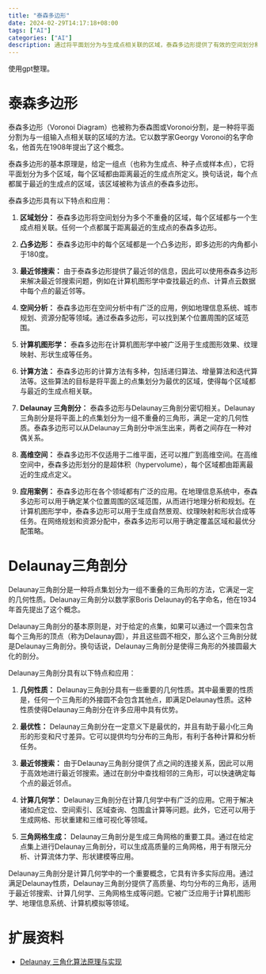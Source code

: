 ```yaml
---
title: "泰森多边形"
date: 2024-02-29T14:17:18+08:00
tags: ["AI"]
categories: ["AI"]
description: 通过将平面划分为与生成点相关联的区域，泰森多边形提供了有效的空间划分和最近邻搜索方法，为解决各种问题提供了便利。
---
```


使用gpt整理。

# 泰森多边形

泰森多边形（Voronoi Diagram）也被称为泰森图或Voronoi分割，是一种将平面分割为与一组输入点相关联的区域的方法。它以数学家Georgy Voronoi的名字命名，他首先在1908年提出了这个概念。

泰森多边形的基本原理是，给定一组点（也称为生成点、种子点或样本点），它将平面划分为多个区域，每个区域都由距离最近的生成点所定义。换句话说，每个点都属于最近的生成点的区域，该区域被称为该点的泰森多边形。

泰森多边形具有以下特点和应用：

1. **区域划分：** 泰森多边形将空间划分为多个不重叠的区域，每个区域都与一个生成点相关联。任何一个点都属于距离最近的生成点的泰森多边形。

2. **凸多边形：** 泰森多边形中的每个区域都是一个凸多边形，即多边形的内角都小于180度。

3. **最近邻搜索：** 由于泰森多边形提供了最近邻的信息，因此可以使用泰森多边形来解决最近邻搜索问题，例如在计算机图形学中查找最近的点、计算点云数据中每个点的最近邻等。

4. **空间分析：** 泰森多边形在空间分析中有广泛的应用，例如地理信息系统、城市规划、资源分配等领域。通过泰森多边形，可以找到某个位置周围的区域范围。

5. **计算机图形学：** 泰森多边形在计算机图形学中被广泛用于生成图形效果、纹理映射、形状生成等任务。


6. **计算方法：** 泰森多边形的计算方法有多种，包括递归算法、增量算法和迭代算法等。这些算法的目标是将平面上的点集划分为最优的区域，使得每个区域都与最近的生成点相关联。


7. **Delaunay 三角剖分：** 泰森多边形与Delaunay三角剖分密切相关。Delaunay三角剖分是将平面上的点集划分为一组不重叠的三角形，满足一定的几何性质。泰森多边形可以从Delaunay三角剖分中派生出来，两者之间存在一种对偶关系。

8. **高维空间：** 泰森多边形不仅适用于二维平面，还可以推广到高维空间。在高维空间中，泰森多边形划分的是超体积（hypervolume），每个区域都由距离最近的生成点定义。

6. **应用案例：** 泰森多边形在各个领域都有广泛的应用。在地理信息系统中，泰森多边形可以用于确定某个位置周围的区域范围，从而进行地理分析和规划。在计算机图形学中，泰森多边形可以用于生成自然景观、纹理映射和形状合成等任务。在网络规划和资源分配中，泰森多边形可以用于确定覆盖区域和最优分配策略。


# Delaunay三角剖分

Delaunay三角剖分是一种将点集划分为一组不重叠的三角形的方法，它满足一定的几何性质。Delaunay三角剖分以数学家Boris Delaunay的名字命名，他在1934年首先提出了这个概念。

Delaunay三角剖分的基本原则是，对于给定的点集，如果可以通过一个圆来包含每个三角形的顶点（称为Delaunay圆），并且这些圆不相交，那么这个三角剖分就是Delaunay三角剖分。换句话说，Delaunay三角剖分是使得三角形的外接圆最大化的剖分。

Delaunay三角剖分具有以下特点和应用：

1. **几何性质：** Delaunay三角剖分具有一些重要的几何性质。其中最重要的性质是，任何一个三角形的外接圆不会包含其他点，即满足Delaunay性质。这种性质使得Delaunay三角剖分在许多应用中具有优势。

2. **最优性：** Delaunay三角剖分在一定意义下是最优的，并且有助于最小化三角形的形变和尺寸差异。它可以提供均匀分布的三角形，有利于各种计算和分析任务。

3. **最近邻搜索：** 由于Delaunay三角剖分提供了点之间的连接关系，因此可以用于高效地进行最近邻搜索。通过在剖分中查找相邻的三角形，可以快速确定每个点的最近邻点。

4. **计算几何学：** Delaunay三角剖分在计算几何学中有广泛的应用。它用于解决诸如点定位、空间索引、区域查询、包围盒计算等问题。此外，它还可以用于生成网格、形状重建和三维可视化等领域。

5. **三角网格生成：** Delaunay三角剖分是生成三角网格的重要工具。通过在给定点集上进行Delaunay三角剖分，可以生成高质量的三角网格，用于有限元分析、计算流体力学、形状建模等应用。

Delaunay三角剖分是计算几何学中的一个重要概念，它具有许多实际应用。通过满足Delaunay性质，Delaunay三角剖分提供了高质量、均匀分布的三角形，适用于最近邻搜索、计算几何学、三角网格生成等问题。它被广泛应用于计算机图形学、地理信息系统、计算机模拟等领域。


# 扩展资料


- [Delaunay 三角化算法原理与实现](https://kangleizhou.github.io/cg/2021/05/26/Delaunay/)